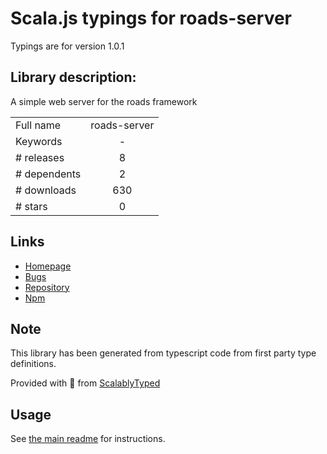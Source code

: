 
# Scala.js typings for roads-server

Typings are for version 1.0.1

## Library description:
A simple web server for the roads framework

|                    |                 |
| ------------------ | :-------------: |
| Full name          | roads-server |
| Keywords           | - |
| # releases         | 8 |
| # dependents       | 2 |
| # downloads        | 630 |
| # stars            | 0 |

## Links
- [Homepage](https://github.com/Dashron/roads-server)
- [Bugs](http://github.com/Dashron/roads-server/issues)
- [Repository](https://github.com/Dashron/roads-server)
- [Npm](https://www.npmjs.com/package/roads-server)
    


## Note
This library has been generated from typescript code from first party type definitions.

Provided with :purple_heart: from [ScalablyTyped](https://github.com/oyvindberg/ScalablyTyped)

## Usage
See [the main readme](../../readme.md) for instructions.


